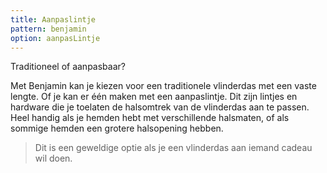 ```yaml
---
title: Aanpaslintje
pattern: benjamin
option: aanpasLintje
---
```


Traditioneel of aanpasbaar?

Met Benjamin kan je kiezen voor een traditionele vlinderdas met een vaste lengte. Of je kan er één maken met een aanpaslintje. Dit zijn lintjes en hardware die je toelaten de halsomtrek van de vlinderdas aan te passen. Heel handig als je hemden hebt met verschillende halsmaten, of als sommige hemden een grotere halsopening hebben.

> Dit is een geweldige optie als je een vlinderdas aan iemand cadeau wil doen.